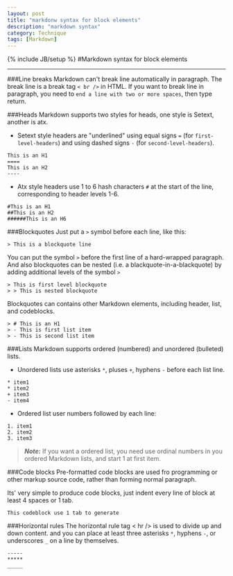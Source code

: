 ```yaml
---
layout: post
title: "markdonw syntax for block elements"
description: "markdown syntax"
category: Technique
tags: [Markdown]
---
```

{% include JB/setup %}
#Markdown syntax for block elements

---
###Line breaks
Markdown can't break line automatically in paragraph. The break line is a break tag `< br />` in HTML. If you want to break line in paragraph, you need to `end a line with two or more spaces`, then type return.  

<!--break-->

###Heads
Markdown supports two styles for heads, one style is Setext, another is atx.  

- Setext style headers are "underlined" using equal signs `=` (for `first-level-headers`) and using dashed signs `-` (for `second-level-headers`).  

```
This is an H1
====
This is an H2
----
```

- Atx style headers use 1 to 6 hash characters `#` at the start of the line, corresponding to header levels 1-6.  

```
#This is an H1
##This is an H2
######This is an H6
```

###Blockquotes
Just put a `>` symbol before each line, like this:  

```
> This is a blockquote line 
```

You can put the symbol `>` before the first line of a hard-wrapped paragraph.  
And also blockquotes can be nested (i.e. a blackquote-in-a-blackquote) by adding additional levels of the symbol `>`  

```
> This is first level blockquote
> > This is nested blockquote 
```

Blockquotes can contains other Markdown elements, including header, list, and codeblocks.  

```
> # This is an H1
> - This is first list item
> - This is second list item
```

###Lists
Markdown supports ordered (numbered) and unordered (bulleted) lists.  

* Unordered lists use asterisks `*`, pluses `+`, hyphens `-` before each list line.  

```
* item1
* item2
+ item3
- item4
```

* Ordered list user numbers followed by each line:  

```
1. item1
2. item2
3. item3
```

>***Note:***
>If you want a ordered list, you need use ordinal numbers in you ordered Markdown lists, and start 1 at first item.  

###Code blocks
Pre-formatted code blocks are used fro programming or other markup source code, rather than forming normal paragraph.  

Its' very simple to produce code blocks, just indent every line of block at least 4 spaces or 1 tab.  

	This codeblock use 1 tab to generate

###Horizontal rules
The horizontal rule tag < hr /> is used to divide up and down content.  and you can place at least three asterisks `*`, hyphens `-`, or underscores `_` on a line by themselves.  

	-----
	*****
	_____